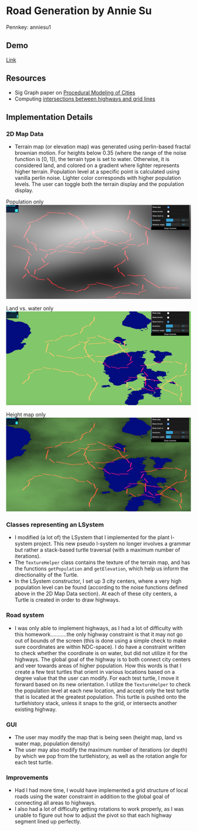 # Road Generation by Annie Su 
Pennkey: anniesu1

## Demo
[Link](anniesu1.github.io/road-generation)

## Resources
- Sig Graph paper on [Procedural Modeling of Cities](proceduralCityGeneration.pdf) 
- Computing [intersections between highways and grid lines](https://github.com/emily-vo/city-forgery/blob/master/src/voronoi.js)

## Implementation Details
### 2D Map Data
- Terrain map (or elevation map) was generated using perlin-based fractal brownian motion. For heights below 0.35 (where
the range of the noise function is [0, 1]), the terrain type is set to water. Otherwise, it is considered land, and colored
on a gradient where lighter represents higher terrain. 
Population level at a specific point is calculated
using vanilla perlin noise. Lighter color corresponds with higher population levels. The user can toggle both the terrain display
and the population display.

Population only
![](population.png)

Land vs. water only
![](landvwater.png)

Height map only
![](heightmap.png)

### Classes representing an LSystem 
- I modified (a lot of) the LSystem that I implemented for the plant l-system project. This new pseudo l-system no longer involves a grammar
but rather a stack-based turtle traversal (with a maximum number of iterations).
- The `TextureHelper` class contains the texture of the terrain map, and has the functions `getPopulation` and `getElevation`, which
help us inform the directionality of the Turtle.
- In the LSystem constructor, I set up 3 city centers, where a very high population level can be found (according to
the noise functions defined above in the 2D Map Data section). At each of these city centers, a Turtle is created in order to
draw highways. 

### Road system
- I was only able to implement highways, as I had a lot of difficulty with this homework...........the only highway constraint 
is that it may not go out of bounds of the screen (this is done using a simple check to make sure coordinates are within NDC-space).
I do have a constraint written to check whether the coordinate is on water, but did not utilize it for the highways. The global
goal of the highway is to both connect city centers and veer towards areas of higher population. How this words is that I create
a few test turtles that orient in various locations based on a degree value that the user can modify. For each test turtle, 
I move it forward based on its new orientation. 
I utilize the `TextureHelper` to check the population level at each new location, and accept only the test turtle that is 
located at the greatest population. This turtle is pushed onto the turtlehistory stack, unless it snaps to the grid, or 
intersects another existing highway. 

### GUI
- The user may modify the map that is being seen (height map, land vs water map, population density)
- The user may also modify the maximum number of iterations (or depth) by which we pop from the turtlehistory, as well
as the rotation angle for each test turtle. 

### Improvements
- Had I had more time, I would have implemented a grid structure of local roads using the water constraint in addition to the global
goal of connecting all areas to highways.
- I also had a lot of difficulty getting rotations to work properly, as I was unable to figure out how to adjust the pivot so
that each highway segment lined up perfectly.

